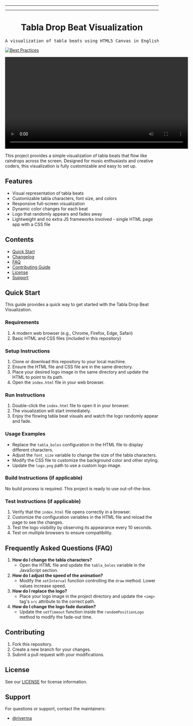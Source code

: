 ---

<hr>

<div align="center">

<h1 align="center">Tabla Drop Beat Visualization</h1>

</div>

<pre align="center">A visualization of tabla beats using HTML5 Canvas in English and Hindi.</pre>

[![Best Practices](https://img.shields.io/badge/Best%20Practices%20from-SLIM-blue)](https://nasa-ammos.github.io/slim/)

<video width="600" controls>
  <source src="sample-tabla-boles-viz-vid.mp4" type="video/mp4">
  Your browser does not support the video tag.
</video>

This project provides a simple visualization of tabla beats that flow like raindrops across the screen. Designed for music enthusiasts and creative coders, this visualization is fully customizable and easy to set up.

## Features

- Visual representation of tabla beats
- Customizable tabla characters, font size, and colors
- Responsive full-screen visualization
- Dynamic color changes for each beat
- Logo that randomly appears and fades away
- Lightweight and no extra JS frameworks involved - single HTML page app with a CSS file

## Contents

- [Quick Start](#quick-start)
- [Changelog](#changelog)
- [FAQ](#frequently-asked-questions-faq)
- [Contributing Guide](#contributing)
- [License](#license)
- [Support](#support)

## Quick Start

This guide provides a quick way to get started with the Tabla Drop Beat Visualization.

### Requirements

1. A modern web browser (e.g., Chrome, Firefox, Edge, Safari)
2. Basic HTML and CSS files (included in this repository)

### Setup Instructions

1. Clone or download this repository to your local machine.
2. Ensure the HTML file and CSS file are in the same directory.
3. Place your desired logo image in the same directory and update the HTML to point to its path.
4. Open the `index.html` file in your web browser.

### Run Instructions

1. Double-click the `index.html` file to open it in your browser.
2. The visualization will start immediately.
3. Enjoy the flowing tabla beat visuals and watch the logo randomly appear and fade.

### Usage Examples

- Replace the `tabla_boles` configuration in the HTML file to display different characters.
- Adjust the `font_size` variable to change the size of the tabla characters.
- Modify the CSS file to customize the background color and other styling.
- Update the `logo.png` path to use a custom logo image.

### Build Instructions (if applicable)

No build process is required. This project is ready to use out-of-the-box.

### Test Instructions (if applicable)

1. Verify that the `index.html` file opens correctly in a browser.
2. Customize the configuration variables in the HTML file and reload the page to see the changes.
3. Test the logo visibility by observing its appearance every 10 seconds.
4. Test on multiple browsers to ensure compatibility.

## Frequently Asked Questions (FAQ)

1. **How do I change the tabla characters?**
   - Open the HTML file and update the `tabla_boles` variable in the JavaScript section.
2. **How do I adjust the speed of the animation?**
   - Modify the `setInterval` function controlling the `draw` method. Lower values increase speed.
3. **How do I replace the logo?**
   - Place your logo image in the project directory and update the `<img>` tag's `src` attribute to the correct path.
4. **How do I change the logo fade duration?**
   - Update the `setTimeout` function inside the `randomPositionLogo` method to modify the fade-out time.

## Contributing

1. Fork this repository.
2. Create a new branch for your changes.
3. Submit a pull request with your modifications.

## License

See our [LICENSE](LICENSE) for license information.

## Support

For questions or support, contact the maintainers:

- [@riverma](https://github.com/riverma)
